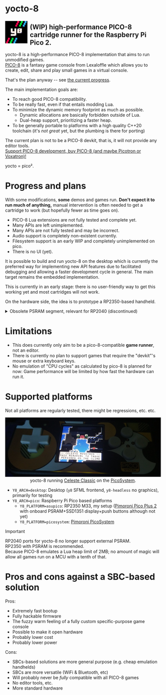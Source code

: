 # yocto-8

<img align="left" src="assets/logo-v2-readme.png">

## (WIP) high-performance PICO-8 cartridge runner for the Raspberry Pi Pico 2.

yocto-8 is a high-performance PICO-8 implementation that aims to run unmodified games.  
[PICO-8](https://www.lexaloffle.com/pico-8.php) is a fantasy game console from Lexaloffle which allows you to create, edit, share and play small games in a virtual console.

That's the plan anyway -- see [the current progress](#plans).

The main implementation goals are:
- To reach good PICO-8 compatibility.
- To be really fast, even if that entails modding Lua.
- To minimize the dynamic memory footprint as much as possible.
    - Dynamic allocations are basically forbidden outside of Lua.
    - Dual-heap support, prioritizing a faster heap.
- To be generally portable to platforms with a high quality C++20 toolchain (it's _not great_ yet, but the plumbing is there for porting)

The current plan is not to be a PICO-8 devkit, that is, it will not provide any editor tools.  
[Support PICO-8 development, buy PICO-8 (and maybe Picotron or Voxatron)!](https://www.lexaloffle.com/pico-8.php)

yocto = pico².

<h1 id="plans">Progress and plans</h1>

With some modifications, **some** demos and games run. **Don't expect it to run much of anything,** manual intervention is often needed to get a cartridge to work (but hopefully fewer as time goes on).

- PICO-8 Lua extensions are not fully tested and complete yet.
- Many APIs are left unimplemented.
- Many APIs are not fully tested and may be incorrect.
- Audio support is completely non-existent currently.
- Filesystem support is an early WIP and completely unimplemented on pico.
- There is no UI (yet).

It is possible to build and run yocto-8 on the desktop which is currently the preferred way for implementing new API features due to facilitated debugging and allowing a faster development cycle in general. The main target remains the embedded implementation.

This is currently in an early stage: there is no user-friendly way to get this working yet and most cartridges will not work.

On the hardware side, the idea is to prototype a RP2350-based handheld.

<details>

<summary>Obsolete PSRAM segment, relevant for RP2040 (discontinued)</summary>

A significant problem is the reliance on [a hack](doc/extmem.md) that enables mapping of SPI RAM.  
At the moment, this hack is very slow and may compromise the usage of the RP2040 for a real handheld project. Many games and demos rely on using way more memory than the RP2040 SRAM could provide no matter how many optimizations are done.  
There is a lot of room for optimization for the RAM hack routine. It is currently not known what real world performance can be theoretically reached.

There are (uncertain) plans to design a real handheld. The main two contenders are the RP2040 and the ESP32-S3 (which supports QSPI RAM), but there are drawbacks to both of these.

</details>

# Limitations

- This does currently only aim to be a pico-8-compatible **game runner**, not an editor.
- There is currently no plan to support games that require the "devkit"'s mouse or extra keyboard keys.
- No emulation of "CPU cycles" as calculated by pico-8 is planned for now: Game performance will be limited by how fast the hardware can run it.

# Supported platforms

Not all platforms are regularly tested, there might be regressions, etc. etc.

<div align="center">

![](assets/picosystem.png)  
yocto-8 running [Celeste Classic](https://mattmakesgames.itch.io/celesteclassic) on the [PicoSystem](https://shop.pimoroni.com/products/picosystem).

</div>

- `Y8_ARCH=desktop`: Desktop (`y8` SFML frontend, `y8-headless` no graphics), primarily for testing
- `Y8_ARCH=pico`: Raspberry Pi Pico based platforms
    - `Y8_PLATFORM=asupico`: RP2350 M33, my setup ([Pimoroni Pico Plus 2](https://shop.pimoroni.com/products/pimoroni-pico-plus-2?variant=42092668289107) with onboard PSRAM+SSD1351 display+push buttons although not yet)
    - `Y8_PLATFORM=picosystem`: [Pimoroni PicoSystem](https://shop.pimoroni.com/products/picosystem)

> [!IMPORTANT]
> RP2040 ports for yocto-8 no longer support external PSRAM.  
> RP2350 with PSRAM is recommended.  
> Because PICO-8 emulates a Lua heap limit of 2MB; no amount of magic will allow
> all games run on a MCU with a tenth of that.

# Pros and cons against a SBC-based solution

Pros:
- Extremely fast bootup
- Fully hackable firmware
- The fuzzy warm feeling of a fully custom specific-purpose game console
- Possible to make it open hardware
- Probably lower cost
- Probably lower power

Cons:
- SBCs-based solutions are more general purpose (e.g. cheap emulation handhelds)
- SBCs are more versatile (WiFi & Bluetooth, etc)
- Will probably never be *fully* compatible with all PICO-8 games
- No editor tools, etc.
- More standard hardware